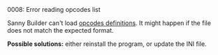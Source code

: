 <!doctype html>
<html lang="es">
<head>
	<title>Mensajes de Error</title>
	<meta charset="utf-8">
	<meta http-equiv="X-UA-Compatible" content="IE=edge">
	<meta name="viewport" content="width=device-width, initial-scale=1">
	<link rel="stylesheet" type="text/css" href="../../../style/style.css">
</head>
<body>
0008: Error reading opcodes list

Sanny Builder can't load [opcodes definitions](../../edit-modes/opcodes-list-scm.ini.md). It might happen if the file does not match the expected format.

**Possible solutions:** either reinstall the program, or update the INI file.

<script src="../../../js/main.min.js"></script>
